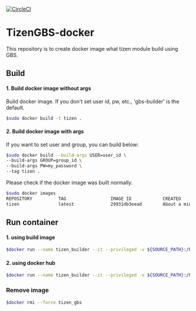 [![CircleCI](https://circleci.com/gh/linuxias/TizenGBS-docker.svg?style=svg)](https://circleci.com/gh/linuxias/TizenGBS-docker)

# TizenGBS-docker
This repository is to create docker image what tizen module build using GBS.

## Build

#### 1. Build docker image without args
Build docker image. If you don't set user id, pw, etc., 'gbs-builder' is the default.

 ```bash
 $sudo docker build -t tizen .
 ```
 
#### 2. Build docker image with args
If you want to set user and group, you can build below:
```bash
$sudo docker build --build-args USER=user_id \
--build-args GROUP=group_id \
--build-args PW=my_password \
--tag tizen .
```

Please check if the docker image was built normally.

```bash
$sudo docker images
REPOSITORY          TAG                 IMAGE ID            CREATED              SIZE
tizen               latest              29931db3eead        About a minute ago   698MB
```

## Run container

#### 1. using build image
```bash
$docker run --name tizen_builder --it --privileged -v ${SOURCE_PATH}:/home/user_id/path tizen
```

#### 2. using docker hub
```bash
$docker run --name tizen_builder --it --privileged -v ${SOURCE_PATH}:/home/user_id/path linuxias/tizen_gbs
```

### Remove image
```bash
$docker rmi --force tizen_gbs
```
